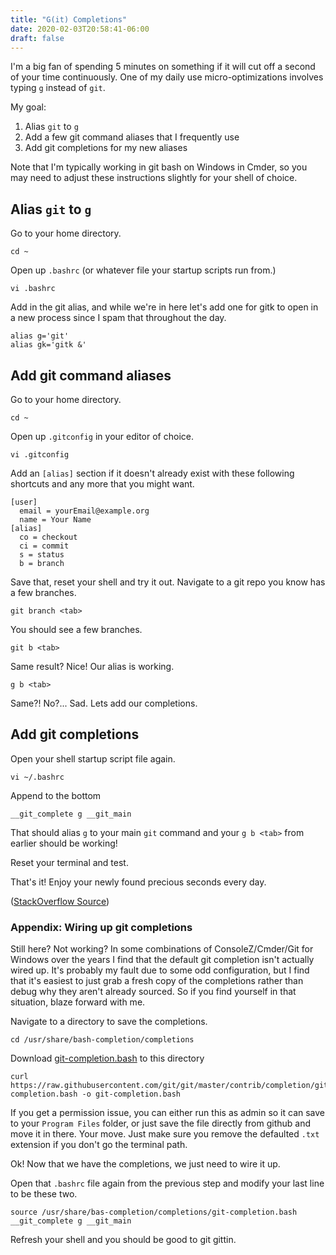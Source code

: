```yaml
---
title: "G(it) Completions"
date: 2020-02-03T20:58:41-06:00
draft: false
---
```


I'm a big fan of spending 5 minutes on something if it will cut off a second of your time continuously. One of my daily use micro-optimizations involves typing `g` instead of `git`.

My goal:

1) Alias `git` to `g`
2) Add a few git command aliases that I frequently use
3) Add git completions for my new aliases

Note that I'm typically working in git bash on Windows in Cmder, so you may need to adjust these instructions slightly for your shell of choice.

## Alias `git` to `g`

Go to your home directory.

```
cd ~
```

Open up `.bashrc` (or whatever file your startup scripts run from.)

```
vi .bashrc
```

Add in the git alias, and while we're in here let's add one for gitk to open in a new process since I spam that throughout the day.

```
alias g='git'
alias gk='gitk &'
```

## Add git command aliases

Go to your home directory.

```
cd ~
```

Open up `.gitconfig` in your editor of choice.

```
vi .gitconfig
```

Add an `[alias]` section if it doesn't already exist with these following shortcuts and any more that you might want.

```
[user]
  email = yourEmail@example.org
  name = Your Name
[alias]
  co = checkout
  ci = commit
  s = status
  b = branch
```

Save that, reset your shell and try it out. Navigate to a git repo you know has a few branches.

```
git branch <tab>
```

You should see a few branches.

```
git b <tab>
```
Same result? Nice! Our alias is working.

```
g b <tab>
```
Same?! No?... Sad. Lets add our completions.


## Add git completions

Open your shell startup script file again.

```
vi ~/.bashrc
```

Append to the bottom

```
__git_complete g __git_main
```

That should alias `g` to your main `git` command and your `g b <tab>` from earlier should be working!

Reset your terminal and test.

That's it! Enjoy your newly found precious seconds every day.

([StackOverflow Source](https://stackoverflow.com/a/15009611/856692))

### Appendix: Wiring up git completions

Still here? Not working? In some combinations of ConsoleZ/Cmder/Git for Windows over the years I find that the default git completion isn't actually wired up. It's probably my fault due to some odd configuration, but I find that it's easiest to just grab a fresh copy of the completions rather than debug why they aren't already sourced. So if you find yourself in that situation, blaze forward with me. 

Navigate to a directory to save the completions.

```
cd /usr/share/bash-completion/completions
```

Download [git-completion.bash](https://raw.githubusercontent.com/git/git/master/contrib/completion/git-completion.bash) to this directory

```
curl https://raw.githubusercontent.com/git/git/master/contrib/completion/git-completion.bash -o git-completion.bash
```

If you get a permission issue, you can either run this as admin so it can save to your `Program Files` folder, or just save the file directly from github and move it in there. Your move. Just make sure you remove the defaulted `.txt` extension if you don't go the terminal path.

Ok! Now that we have the completions, we just need to wire it up.

Open that `.bashrc` file again from the previous step and modify your last line to be these two.

```
source /usr/share/bas-completion/completions/git-completion.bash
__git_complete g __git_main
```

Refresh your shell and you should be good to git gittin.


